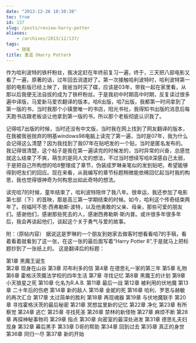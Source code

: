 ```yaml
---
date: "2013-12-26 18:30:38"
toc: true
id: 137
slug: /posts/review-harry-potter
aliases:
    - /archives/2013/12/137/
tags:
    - 随笔
title: 重温《Harry Potter》
---
```


作为哈利波特的铁杆粉丝，我决定赶在年终前复习一遍，终于，三天把八部电影又看了一遍，原著的话，过年回去消遣好了。第一次接触哈利波特时，哈利波特第一部的电影版已经上映了，我爸当时买了碟，应该是03年，带我一起在家里看，从那以后我便无法自拔的成为了铁杆粉丝。于是我初中时期高中时期，反复读过很多遍中译版，马爱新马爱农翻译的版本。哈6出版，哈7出版，我都第一时间拿到了第一版的书，当时我那个小镇里唯一的书店，阳光书社，我得知书出版的消息后每天跑书店跟老板谈让他拿到第一版的书，所以那个老板彻底认识我了。

记得哈7出版的时候，当时还没有中文版，当时我在网上找到了网友翻译的版本，在我被我爸抛弃的明基windows98电脑上读完了第一遍，当时是07年，我为什么会记得这么清楚？因为我找到了我07年在贴吧发的一个贴，当时是匿名发布的。我记得很清楚，这个帖子是我在第一遍读完的时候发的，当时异常的兴奋，总感觉就这么结束了不爽，萌生的是同人文的想法，不过当时想续写哈8深感自己太弱，于是把自己所构想的哈8整理成了章节，伪装成罗琳亲笔似的发到贴吧，希望能够得到吧友们的回应。现在来看，从我编写的章节标题稍微能依稀回忆起当时我的构思，我也觉得很神奇为何构思出如此奇特的想法。

读完哈7的时候，童年结束了，哈利波特陪伴了我八年。很幸运，我还参加了电影第七部（下）的首映，那是高三第一学期结束的时候。如今，哈利这个传奇结束两年了。祝福阿不思·西弗勒斯·波特，以及他勇敢的父亲、母亲，那些可爱的朋友们。感谢他们，感谢那些死去的人，感谢西弗勒斯·斯内普。或许很多年很多年后，我会再谈起他们，谈起这个关于勇气与爱的故事。


附：（原帖内容）
据说这是罗琳的一个朋友到她家去做客时想看看哈7的手稿，看着看着就看到了这一张，在这一张的最后面写着“Harry Potter 8”,于是就马上把标题抄到了一张纸上的。 
这是翻译后的标题： 

第1章   黑魔王诞生  
第2章   现身在山谷 
第3章   邓布利多的信 
第4章   在德思礼一家的第三年 
第5章   礼物 
第6章   霍格沃茨魔法学校的四年生活 
第7章   寻找记忆 
第8章   黑魔王的计划 
第9章   小天狼星之死 
第10章  化名为R.A.B. 
第11章  最后一战 
第12章  被利用的伏地魔 
第13章  二十年后的伤疤 
第14章  新的敌人 
第15章  金妮的死 
第16章  哈利、罗恩与赫敏的再次汇合 
第17章  太过简单的胜利 
第18章  再现魂器 
第19章  与伏地魔联手 
第20章  寻找霍格沃茨的最后秘密 
第21章  冥想盆里新的记忆 
第22章  净化 
第23章  有所察觉 
第24章  逃亡 
第25章  寻找死圣 
第26章  禁林的新怪物 
第27章  麻烦不断 
第28章  再探神秘事物司 
第29章  指点 
第30章  向密室的最深处进发 
第31章  德思礼夫妇现身 
第32章  幕后黑手 
第33章  D哥的帮助 
第34章  回到过去 
第35章  真正的身世 
第36章  同归一尽 
第37章  新的开始 